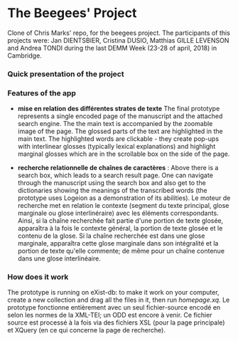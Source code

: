 # The Beegees' Project
Clone of Chris Marks' repo, for the beegees project. The participants of this projects were: Jan DIENTSBIER, Cristina DUSIO, Matthias GILLE LEVENSON and Andrea TONDI during the last DEMM Week (23-28 of april, 2018) in Cambridge. 

### Quick presentation of the project
 


### Features of the app


+ **mise en relation des différentes strates de texte** The final prototype represents a single encoded page of the manuscript and the attached search engine. The the main text is accompanied by the zoomable image of the page. The glossed parts of the text are highlighted in the main text. The highlighted words are clickable - they create pop-ups with interlinear glosses (typically lexical explanations) and highlight marginal glosses which are in the scrollable box on the side of the page.

- **recherche relationnelle de chaînes de caractères** :
Above there is a search box, which leads to a search result page. One can navigate through the manuscript using the search box and also get to the dictionaries showing the meanings of the transcribed words (the prototype uses Logeion as a demonstration of its abilities).
 Le moteur de recherche met en relation le contexte (segment du texte principal, glose marginale ou glose interlinéraire) avec les éléments correspondants. Ainsi, si la chaîne recherchée fait partie d'une portion de texte glosée, apparaîtra à la fois le contexte général, la portion de texte glosée et le contenu de la glose. Si la chaîne recherchée est dans une glose marginale, apparaîtra cette glose marginale dans son intégralité et la portion de texte qu'elle commente; de même pour un chaîne contenue dans une glose interlinéaire.   

### How does it work


The prototype is running on eXist-db: to make it work on your computer, create a new collection and drag all the files in it, then run *homepage.xq*. Le prototype fonctionne entièrement avec un seul fichier-source encodé en selon les normes de la XML-TEI; un ODD est encore à venir. Ce fichier source est processé à la fois via des fichiers XSL (pour la page principale) et XQuery (en ce qui concerne la page de recherche). 



